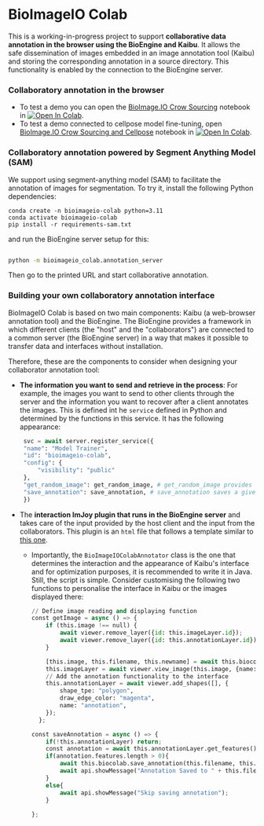 # BioImageIO Colab

This is a working-in-progress project to support **collaborative data annotation in the browser using the BioEngine and Kaibu**. It allows the safe dissemination of images embedded in an image annotation tool (Kaibu) and storing the corresponding annotation in a source directory. This functionality is enabled by the connection to the BioEngine server. 

### Collaboratory annotation in the browser
- To test a demo you can open the [BioImage.IO Crow Sourcing](https://github.com/bioimage-io/bioimageio-colab/blob/main/notebooks/BioImageIOCrowdSourcing.ipynb) notebook in [![Open In Colab](https://colab.research.google.com/assets/colab-badge.svg)](https://colab.research.google.com/github/bioimage-io/bioimageio-colab/blob/main/notebooks/BioImageIOCrowdSourcing.ipynb).
- To test a demo connected to cellpose model fine-tuning, open [BioImage.IO Crow Sourcing and Cellpose](https://github.com/bioimage-io/bioimageio-colab/blob/main/notebooks/BioImageIOCrowdSourcing_CellposeFinetune.ipynb) notebook in [![Open In Colab](https://colab.research.google.com/assets/colab-badge.svg)](https://colab.research.google.com/github/bioimage-io/bioimageio-colab/blob/main/notebooks/BioImageIO_Colab_CellPose_finetuning.ipynb).

### Collaboratory annotation powered by Segment Anything Model (SAM)

We support using segment-anything model (SAM) to facilitate the annotation of images for segmentation. To try it, install the following Python dependencies:

```
conda create -n bioimageio-colab python=3.11
conda activate bioimageio-colab
pip install -r requirements-sam.txt
```
and run the BioEngine server setup for this:
```bash

python -m bioimageio_colab.annotation_server
```

Then go to the printed URL and start collaborative annotation.

### Building your own collaboratory annotation interface

BioImageIO Colab is based on two main components: Kaibu (a web-browser annotation tool) and the BioEngine. The BioEngine provides a framework in which different clients (the "host" and the "collaborators") are connected to a common server (the BioEngine server) in a way that makes it possible to transfer data and interfaces without installation. 

Therefore, these are the components to consider when designing your collaborator annotation tool: 
- **The information you want to send and retrieve in the process**: For example, the images you want to send to other clients through the server and the information you want to recover after a client annotates the images. This is defined int he `service` defined in Python and determined by the functions in this service. It has the following appearance:

   ```python
    svc = await server.register_service({
    "name": "Model Trainer",
    "id": "bioimageio-colab",
    "config": {
        "visibility": "public"
    },
    "get_random_image": get_random_image, # get_random_image provides a numpy array with an image
    "save_annotation": save_annotation, # save_annotation saves a given annotation in a given directory
    })
    ```
- The **interaction ImJoy plugin that runs in the BioEngine server** and takes care of the input provided by the host client and the input from the collaborators. This plugin is an `html` file that follows a template similar to [this one](https://github.com/bioimage-io/bioimageio-colab/blob/main/plugins/bioimageio-colab.imjoy.html).
  -  Importantly, the `BioImageIOColabAnnotator` class is the one that determines the interaction and the appearance of Kaibu's interface and for optimization purposes, it is recommended to write it in Java. 
Still, the script is simple. Consider customising the following two functions to personalise the interface in Kaibu or the images displayed there:
      ```python
      // Define image reading and displaying function
      const getImage = async () => {
          if (this.image !== null) {
              await viewer.remove_layer({id: this.imageLayer.id});
              await viewer.remove_layer({id: this.annotationLayer.id});
          }
  
          [this.image, this.filename, this.newname] = await this.biocolab.get_random_image();
          this.imageLayer = await viewer.view_image(this.image, {name: "image"});
          // Add the annotation functionality to the interface
          this.annotationLayer = await viewer.add_shapes([], {
              shape_tpe: "polygon",
              draw_edge_color: "magenta",
              name: "annotation",
          });
        };
  
      const saveAnnotation = async () => {
          if(!this.annotationLayer) return;
          const annotation = await this.annotationLayer.get_features();
          if(annotation.features.length > 0){
              await this.biocolab.save_annotation(this.filename, this.newname, annotation, [this.image._rshape[0], this.image._rshape[1]]);
              await api.showMessage("Annotation Saved to " + this.filename);
          }
          else{
              await api.showMessage("Skip saving annotation");
          }
          
      };
      ```
